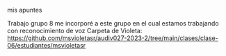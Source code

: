 mis apuntes

Trabajo grupo 8 
me incorporé a este grupo en el cual estamos trabajando con reconocimiento de voz
Carpeta de Violeta:
https://github.com/msvioletasr/audiv027-2023-2/tree/main/clases/clase-06/estudiantes/msvioletasr
